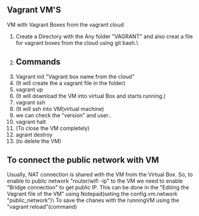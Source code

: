 ## Vagrant VM'S
VM with Vagrant Boxes from the vagrant cloud
1. Create a Directory with the Any folder "VAGRANT" and also creat a file for vagrant boxes from the cloud using git bash.\\
2. ## Commands
3. Vagrant init "Vagrant box name from the cloud" 
4. (It will create the a vagrant file in the folder)
5. vagrant up
6. (It will download the VM into virtual Box and starts running.)
7. vagrant ssh
8. (It will ssh into VM(virtual machine)
9. we can check the "version" and user..
10. vagrant halt 
11. (To close the VM completely)
12. agrant destroy
13. (to delete the VM)

## To connect the public network with VM
Usually, NAT connection is shared with the VM from the Virtual Box. So, to enable to public network "router/wifi -ip" to the VM we need to enable "Bridge connection" to get public IP.
This can be done in the "Editing the Vagrant file of the VM" using Notepad(seting the  config.vm.network "public_network")\\
To save the chanes with the runningVM using the "vagrant reload"(command) 
